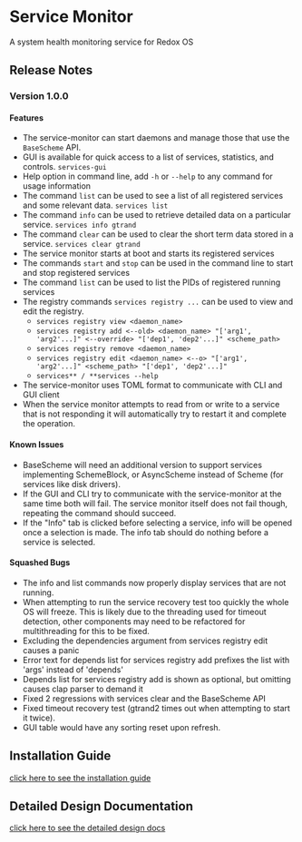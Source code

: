 # Service Monitor
A system health monitoring service for Redox OS

## Release Notes

### Version 1.0.0
#### Features
* The service-monitor can start daemons and manage those that use the `BaseScheme` API.
* GUI is available for quick access to a list of services, statistics, and controls.
`services-gui`
* Help option in command line, add `-h` or `--help` to any command for usage information
* The command `list` can be used to see a list of all registered services and some relevant data.
`services list`
* The command `info` can be used to retrieve detailed data on a particular service.
`services info gtrand`
* The command `clear` can be used to clear the short term data stored in a service.
`services clear gtrand`
* The service monitor starts at boot and starts its registered services
* The commands `start` and `stop` can be used in the command line to start and stop registered services
* The command `list` can be used to list the PIDs of registered running services
* The registry commands `services registry ...` can be used to view and edit the registry.
    - `services registry view <daemon_name>`
    - `services registry add <--old> <daemon_name> "['arg1', 'arg2'...]" <--override> "['dep1', 'dep2'...]" <scheme_path>`
    - `services registry remove <daemon_name>`
    - `services registry edit <daemon_name> <--o> "['arg1', 'arg2'...]" <scheme_path> "['dep1', 'dep2'...]"`
    - `services** / **services --help`
* The service-monitor uses TOML format to communicate with CLI and GUI client
* When the service monitor attempts to read from or write to a service that is not responding it will automatically try to restart it and complete the operation.

#### Known Issues
- BaseScheme will need an additional version to support services implementing SchemeBlock, or AsyncScheme instead of Scheme (for services like disk drivers).
- If the GUI and CLI try to communicate with the service-monitor at the same time both will fail. The service monitor itself does not fail though, repeating the command should succeed.
- If the "Info" tab is clicked before selecting a service, info will be opened once a selection is made. The info tab should do nothing before a service is selected.

#### Squashed Bugs
- The info and list commands now properly display services that are not running.
- When attempting to run the service recovery test too quickly the whole OS will freeze. This is likely due to the threading used for timeout detection, other components may need to be refactored for multithreading for this to be fixed.
- Excluding the dependencies argument from services registry edit causes a panic
- Error text for depends list for services registry add prefixes the list with 'args' instead of 'depends'
- Depends list for services registry add is shown as optional, but omitting causes clap parser to demand it
- Fixed 2 regressions with services clear and the BaseScheme API
- Fixed timeout recovery test (gtrand2 times out when attempting to start it twice).
- GUI table would have any sorting reset upon refresh.

## Installation Guide
[click here to see the installation guide](https://gitlab.redox-os.org/CharlliePhillips/service-monitor/-/blob/main/installation-guide.md?ref_type=heads)

## Detailed Design Documentation
[click here to see the detailed design docs](https://gitlab.redox-os.org/CharlliePhillips/service-monitor/-/blob/main/detailed-design.pdf?ref_type=heads)

